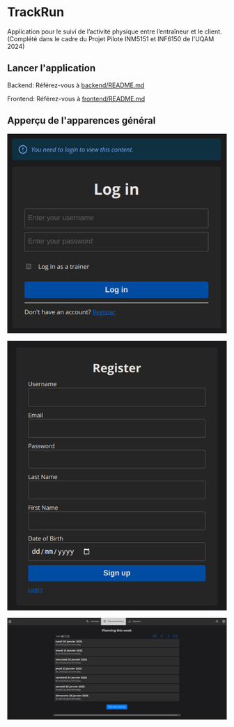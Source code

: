 # TrackRun

Application pour le suivi de l’activité physique entre l’entraîneur et le client. (Complété dans le cadre du Projet Pilote INM5151 et INF6150 de l'UQAM 2024)

## Lancer l'application

Backend: Référez-vous à [backend/README.md](backend/README.md)

Frontend: Référez-vous à [frontend/README.md](frontend/README.md)

## Apperçu de l'apparences général

![login](pictures/login.png)

![register](pictures/register.png)

![planned_activities](pictures/planned_activities.png)

